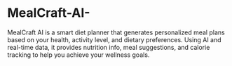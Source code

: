 # MealCraft-AI-
MealCraft AI is a smart diet planner that generates personalized meal plans based on your health, activity level, and dietary preferences. Using AI and real-time data, it provides nutrition info, meal suggestions, and calorie tracking to help you achieve your wellness goals.
